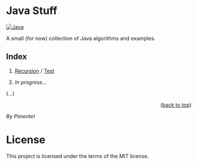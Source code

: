 <a name="readme-top"></a>

# Java Stuff

[![Java][Java-badge]][Java-url]

A small (for now) collection of Java algorithms and examples.

## Index

1. [Recursion](./src/main/java/com/stuff/recursion/) / [Test](./src/test/java/com/stuff/recursion/)

2. *In progress...*

(...)

<p align="right">(<a href="#readme-top">back to top</a>)</p>

*By Pimentel*

# License

This project is licensed under the terms of the MIT license.

<!-- MARKDOWN LINKS & IMAGES -->
<!-- https://www.markdownguide.org/basic-syntax/#reference-style-links -->
[Java-badge]: https://img.shields.io/badge/Java-ED8B00?style=for-the-badge&logo=CoffeeScript&logoColor=white
[Java-url]: https://www.java.com